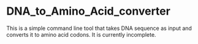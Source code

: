 # DNA_to_Amino_Acid_converter
This is a simple command line tool that takes DNA sequence as input and converts it to amino acid codons.
It is currently incomplete.
